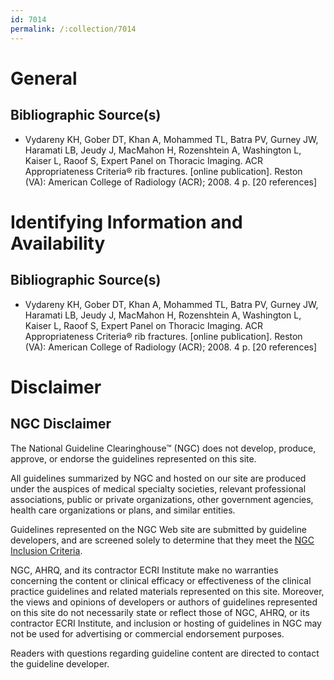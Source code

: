 ```yaml
---
id: 7014
permalink: /:collection/7014
---
```


# General

## Bibliographic Source(s)

- Vydareny KH, Gober DT, Khan A, Mohammed TL, Batra PV, Gurney JW, Haramati LB, Jeudy J, MacMahon H, Rozenshtein A, Washington L, Kaiser L, Raoof S, Expert Panel on Thoracic Imaging. ACR Appropriateness Criteria® rib fractures. [online publication]. Reston (VA): American College of Radiology (ACR); 2008. 4 p. [20 references]

# Identifying Information and Availability

## Bibliographic Source(s)

- Vydareny KH, Gober DT, Khan A, Mohammed TL, Batra PV, Gurney JW, Haramati LB, Jeudy J, MacMahon H, Rozenshtein A, Washington L, Kaiser L, Raoof S, Expert Panel on Thoracic Imaging. ACR Appropriateness Criteria® rib fractures. [online publication]. Reston (VA): American College of Radiology (ACR); 2008. 4 p. [20 references]

# Disclaimer

## NGC Disclaimer

The National Guideline Clearinghouse™ (NGC) does not develop, produce, approve, or endorse the guidelines represented on this site.

All guidelines summarized by NGC and hosted on our site are produced under the auspices of medical specialty societies, relevant professional associations, public or private organizations, other government agencies, health care organizations or plans, and similar entities.

Guidelines represented on the NGC Web site are submitted by guideline developers, and are screened solely to determine that they meet the [NGC Inclusion Criteria](/help-and-about/summaries/inclusion-criteria).

NGC, AHRQ, and its contractor ECRI Institute make no warranties concerning the content or clinical efficacy or effectiveness of the clinical practice guidelines and related materials represented on this site. Moreover, the views and opinions of developers or authors of guidelines represented on this site do not necessarily state or reflect those of NGC, AHRQ, or its contractor ECRI Institute, and inclusion or hosting of guidelines in NGC may not be used for advertising or commercial endorsement purposes.

Readers with questions regarding guideline content are directed to contact the guideline developer.

